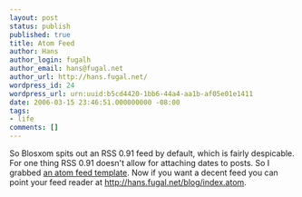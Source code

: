```yaml
---
layout: post
status: publish
published: true
title: Atom Feed
author: Hans
author_login: fugalh
author_email: hans@fugal.net
author_url: http://hans.fugal.net/
wordpress_id: 24
wordpress_url: urn:uuid:b5cd4420-1bb6-44a4-aa1b-af05e01e1411
date: 2006-03-15 23:46:51.000000000 -08:00
tags:
- life
comments: []
---
```

<p>So Blosxom spits out an RSS 0.91 feed by default, which is fairly despicable.
For one thing RSS 0.91 doesn't allow for attaching dates to posts. So I grabbed
<a href="http://www.blosxom.com/plugins/syndication/atomfeed.htm">an atom feed
template</a>. Now if you
want a decent feed you can point your feed reader at
<a href="http://hans.fugal.net/blog/index.atom">http://hans.fugal.net/blog/index.atom</a>.</p>
